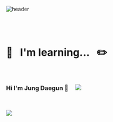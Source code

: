 ![header](https://capsule-render.vercel.app/api?type=waving&&color=timeGradient&text=Jung%20Daegun&fontColor=F6F6F6&section=footer&fontAlignY=70)</br>
</br>
</br>
</br>
# :notebook_with_decorative_cover: &nbsp; I'm learning... &nbsp; :pencil2:
</br>







### Hi I'm Jung Daegun 👋&nbsp;&nbsp;&nbsp;&nbsp; <a href="mailto:hgy31337@naver.com"><img src="https://img.shields.io/badge/Mail-03C75A?style=flat-square&logo=Naver&logoColor=white"/>
</br>
</br>
<img src="https://img.shields.io/badge/ C language-A8B9CC?style=flat-square&logo=C&logoColor=white"/>

